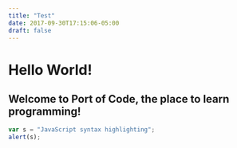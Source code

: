```yaml
---
title: "Test"
date: 2017-09-30T17:15:06-05:00
draft: false
---
```


# Hello World!

## Welcome to Port of Code, the place to learn programming!

```javascript
var s = "JavaScript syntax highlighting";
alert(s);
```
